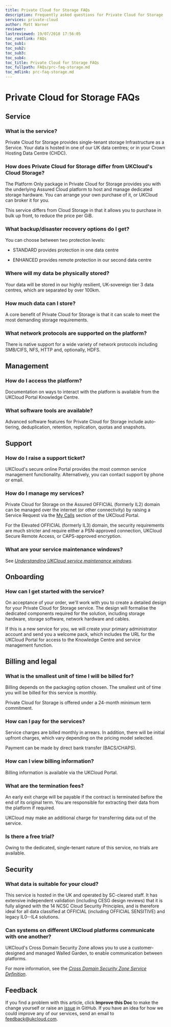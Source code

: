 ```yaml
---
title: Private Cloud for Storage FAQs
description: Frequently asked questions for Private Cloud for Storage
services: private-cloud
author: Matt Warner
reviewer:
lastreviewed: 19/07/2018 17:56:05
toc_rootlink: FAQs
toc_sub1: 
toc_sub2:
toc_sub3:
toc_sub4:
toc_title: Private Cloud for Storage FAQs
toc_fullpath: FAQs/prc-faq-storage.md
toc_mdlink: prc-faq-storage.md
---
```


# Private Cloud for Storage FAQs

## Service

### What is the service?

Private Cloud for Storage provides single-tenant storage Infrastructure as a Service. Your data is hosted in one of our UK data centres; or in your Crown Hosting Data Centre (CHDC).

### How does Private Cloud for Storage differ from UKCloud's Cloud Storage?

The Platform Only package in Private Cloud for Storage provides you with the underlying Assured Cloud platform to host and manage dedicated storage hardware. You can arrange your own purchase of it, or UKCloud can broker it for you.

This service differs from Cloud Storage in that it allows you to purchase in bulk up front, to reduce the price per GiB.

### What backup/disaster recovery options do I get?

You can choose between two protection levels:

- STANDARD provides protection in one data centre

- ENHANCED provides remote protection in our second data centre

### Where will my data be physically stored?

Your data will be stored in our highly resilient, UK-sovereign tier 3 data centres, which are separated by over 100km.

### How much data can I store?

A core benefit of Private Cloud for Storage is that it can scale to meet the most demanding storage requirements.

### What network protocols are supported on the platform?

There is native support for a wide variety of network protocols including SMB/CIFS, NFS, HTTP and, optionally, HDFS.

## Management

### How do I access the platform?

Documentation on ways to interact with the platform is available from the UKCloud Portal Knowledge Centre.

### What software tools are available?

Advanced software features for Private Cloud for Storage include auto-tiering, deduplication, retention, replication, quotas and snapshots.

## Support

### How do I raise a support ticket?

UKCloud's secure online Portal provides the most common service management functionality. Alternatively, you can contact support by phone or email.

### How do I manage my services?

Private Cloud for Storage on the Assured OFFICIAL (formerly IL2) domain can be managed over the internet (or other connectivity) by raising a Service Request via the [My Calls](https://portal.skyscapecloud.com/support/ivanti) section of the UKCloud Portal.

For the Elevated OFFICIAL (formerly IL3) domain, the security requirements are much stricter and require either a PSN-approved connection, UKCloud Secure Remote Access, or CAPS-approved encryption.

### What are your service maintenance windows?

See [*Understanding UKCloud service maintenance windows*](../other/other-ref-service-maintenance-windows.md).

## Onboarding

### How can I get started with the service?

On acceptance of your order, we'll work with you to create a detailed design for your Private Cloud for Storage service. The design will formalise the dedicated components required for the solution, including storage hardware, storage software, network hardware and cables.

If this is a new service for you, we will create your primary administrator account and send you a welcome pack, which includes the URL for the UKCloud Portal for access to the Knowledge Centre and service management function.

## Billing and legal

### What is the smallest unit of time I will be billed for?

Billing depends on the packaging option chosen. The smallest unit of time you will be billed for this service is monthly.

Private Cloud for Storage is offered under a 24-month minimum term commitment.

### How can I pay for the services?

Service charges are billed monthly in arrears. In addition, there will be initial upfront charges, which vary depending on the pricing model selected.

Payment can be made by direct bank transfer (BACS/CHAPS).

### How can I view billing information?

Billing information is available via the UKCloud Portal.

### What are the termination fees?

An early exit charge will be payable if the contract is terminated before the end of its original term. You are responsible for extracting their data from the platform if required.

UKCloud may make an additional charge for transferring data out of the service.

### Is there a free trial?

Owing to the dedicated, single-tenant nature of this service, no trials are available.

## Security

### What data is suitable for your cloud?

This service is hosted in the UK and operated by SC-cleared staff. It has extensive independent validation (including CESG design reviews) that it is fully aligned with the 14 NCSC Cloud Security Principles, and is therefore ideal for all data classified at OFFICIAL (including OFFICIAL SENSITIVE) and legacy IL0--IL4 solutions.

### Can systems on different UKCloud platforms communicate with one another?

UKCloud's Cross Domain Security Zone allows you to use a customer-designed and managed Walled Garden, to enable communication between platforms.

For more information, see the [*Cross Domain Security Zone Service Definition*](../cdsz/cdsz-sd.md).

## Feedback

If you find a problem with this article, click **Improve this Doc** to make the change yourself or raise an [issue](https://github.com/UKCloud/documentation/issues) in GitHub. If you have an idea for how we could improve any of our services, send an email to <feedback@ukcloud.com>.
